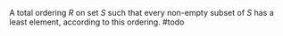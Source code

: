 A total ordering $R$ on set $S$ such that every non-empty subset of $S$ has a least element, according to this ordering.
#todo